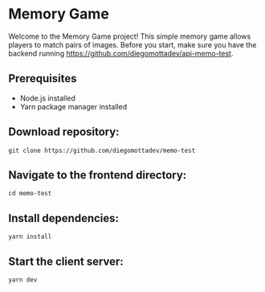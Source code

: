 # Memory Game

Welcome to the Memory Game project! This simple memory game allows players to match pairs of images. Before you start, make sure you have the backend running https://github.com/diegomottadev/api-memo-test.

## Prerequisites

- Node.js installed
- Yarn package manager installed

## Download repository:

    git clone https://github.com/diegomottadev/memo-test

## Navigate to the frontend directory:

    cd memo-test

##  Install dependencies:

    yarn install

## Start the client server:

    yarn dev
